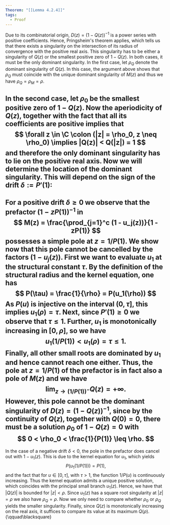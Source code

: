 ```yaml
---
Theorem: "[[Lemma 4.2.4]]"
tags:
  - Proof
---
```


Due to its combinatorial origin, $D(z) = (1-Q(z))^{-1}$ is a power series with positive coefficients. 
Hence, Pringsheim's theorem applies, which tells us that there exists a singularity on the intersection of its radius of convergence with the positive real axis. 
This singularity has to be either a singularity of $Q(z)$ or the smallest positive zero of $1 - Q(z)$. 
In both cases, it must be the only dominant singularity.
In the first case, let $\rho_Q$ denote the dominant singularity of $Q(z)$.
In this case, the argument above shows that $\rho_Q$ must coincide with the unique dominant singularity of $M(z)$ and thus we have $\rho_Q = \rho_M = \rho$.

In the second case, let $\rho_0$ be the smallest positive zero of $1 - Q(z)$. Now the aperiodicity of $Q(z)$, together with the fact that all its coefficients are positive implies that
$$
\forall z \in \C \colon (|z| = \rho_0, z \neq \rho_0) \implies |Q(z)| < Q(|z|) = 1
$$
and therefore the only dominant singularity has to lie on the positive real axis.
Now we will determine the location of the dominant singularity. This will depend on the sign of the drift $\delta := P'(1)$:
- 
For a positive drift $\delta \geq 0$ we observe that the prefactor $(1-zP(1))^{-1}$ in 
$$
M(z) = \frac{\prod_{j=1}^c (1 - u_j(z))}{1 - zP(1)}
$$ 
possesses a simple pole at $z = 1/P(1)$. We show now that this pole cannot be cancelled by the factors $(1 - u_j(z))$. First we want to evaluate $u_1$ at the structural constant $\tau$. By the definition of the structural radius and the kernel equation, one has
$$
P(\tau) = \frac{1}{\rho} = P(u_1(\rho))
$$
As $P(u)$ is injective on the interval $(0,\tau]$, this implies $u_1(\rho) = \tau$. Next, since $P'(1) \geq 0$ we observe that $\tau \leq 1$. Further, $u_1$ is monotonically increasing in $[0,\rho]$, so we have 
$$
u_1\left(1/P(1)\right) < u_1(\rho) = \tau \leq 1.
$$
Finally, all other small roots are dominated by $u_1$ and hence cannot reach one either.
Thus, the pole at $z = 1/P(1)$ of the prefactor is in fact also a pole of $M(z)$ and we have 
$$
\lim_{z \to (1/P(1))^-}Q(z) = +\infty.
$$
However, this pole cannot be the dominant singularity of $D(z) = (1 - Q(z))^{-1}$, since by the continuity of $Q(z)$, together with $Q(0) = 0$, there must be a solution $\rho_0$ of $1 - Q(z) = 0$ with
$$
0 < \rho_0 < \frac{1}{P(1)} \leq \rho.
$$ 
- 
In the case of a negative drift $\delta < 0$, the pole in the prefactor does cancel out with $1 - u_1(z)$.
This is due to the kernel equation for $u_1$, which yields
$$
P\left(u_1\left(1/P(1)\right)\right) = P(1),
$$
and the fact that for $u \in [0,\tau]$, with $\tau > 1$, the function $1/P(u)$ is continuously increasing.
Thus the kernel equation admits a unique positive solution, which coincides with the principal small branch $u_1(z)$.
Hence, we have that $|Q(z)|$ is bounded for $|z| < \rho$.
Since $u_1(z)$ has a square root singularity at $|z| = \rho$ we also have $\rho_Q = \rho$. Now we only need to compare whether $\rho_0$ or $\rho_Q$ yields the smaller singularity.
Finally, since $Q(z)$ is monotonically increasing on the real axis, it suffices to compare its value at its maximum $Q(\rho)$. {\qquad\blacksquare}
